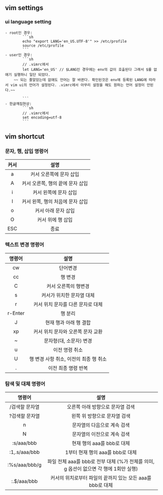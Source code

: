 ## vim settings
### **ui language setting**
	- root인 경우: 
			```sh
			echo "export LANG='en_US.UTF-8'" >> /etc/profile
			source /etc/profile
			```
	- user인 경우:
			```sh
			// .vimrc에서
			let LANG='en_US' // $LANG인 경우에는 env의 값이 호출된다 그래서 $를 없애기 실행하니 일단 되었다.
		~~ 되는 줄알았는데 없애도 언어는 잘 바뀐다. 확인된것은 env에 등록된 LANG에 따라서 vim ui의 언어가 설정된다. .vimrc에서 아무리 설정을 해도 원하는 언어 설정이 안된다.~~

			```
	- 한글깨짐현상:
			```sh
			// .vimrc에서
			set encoding=utf-8
			```

## vim shortcut 

### **문자, 행, 삽입 명령어**
커서 | 설명
:-------------: | :-------------:
a | 커서 오른쪽에 문자 삽입
A | 커서 오른쪽, 행의 끝에 문자 삽입
i | 커서 왼쪽에 문자 삽입
I | 커서 왼쪽, 행의 처음에 문자 삽입
o | 커서 아래 문자 삽입
O | 커서 위에 행 삽입
ESC | 종료

### **텍스트 변경 명령어**

명령어 | 설명
:-------------: | :-------------:
cw | 단어변경
cc | 행 변경 
C | 커서 오른쪽의 행변경 
s | 커서가 위치한 문자열 대체| 커서가 위치한 라인의 문자열 대체
r | 커서 위치 문자를 다른 문자로 대체
r-Enter | 행 분리
J | 현재 행과 아래 행 결합
xp | 커서 위치 문자와 오른쪽 문자 교환
~ | 문자형(대, 소문자) 변경
u | 이전 명령 취소
U | 행 변경 사항 취소, 이전의 최종 행 취소
. | 이전 최종 명령 반복

### **탐색 및 대체 명령어**
명령어 | 설명
:-------------: | :-------------:
/검색할 문자열 | 오른쪽 아래 방향으로 문자열 검색
?검색할 문자열 | 왼쪽 위 방향으로 문자열 검색
n | 문자열의 다음으로 계속 검색
N | 문자열의 이전으로 계속 검색
:s/aaa/bbb | 현재 행의 aaa를 bbb로 대체
:1,.s/aaa/bbb | 1부터 현재 행의 aaa를 bbb로 대체
:%s/aaa/bbb/g | 파일 전체 aaa를 bbb로 전부 대체 (%가 전체를 의미, g 옵션이 없으면 각 행에 1회만 실행)
:.$/aaa/bbb | 커서의 위치로부터 파일의 끝까지 있는 모든 aaa를 bbb로 대체
